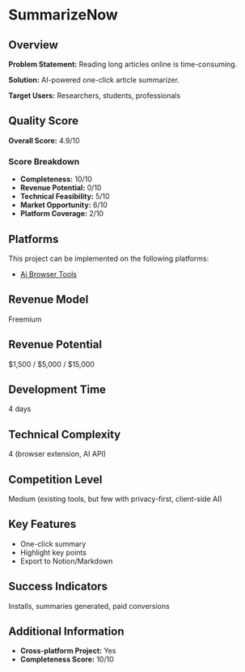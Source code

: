 # SummarizeNow

## Overview
**Problem Statement:** Reading long articles online is time-consuming.

**Solution:** AI-powered one-click article summarizer.

**Target Users:** Researchers, students, professionals

## Quality Score
**Overall Score:** 4.9/10

### Score Breakdown
- **Completeness:** 10/10
- **Revenue Potential:** 0/10
- **Technical Feasibility:** 5/10
- **Market Opportunity:** 6/10
- **Platform Coverage:** 2/10

## Platforms
This project can be implemented on the following platforms:
- [Ai Browser Tools](./platforms/ai-browser-tools/)

## Revenue Model
Freemium

## Revenue Potential
$1,500 / $5,000 / $15,000

## Development Time
4 days

## Technical Complexity
4 (browser extension, AI API)

## Competition Level
Medium (existing tools, but few with privacy-first, client-side AI)

## Key Features
- One-click summary
- Highlight key points
- Export to Notion/Markdown

## Success Indicators
Installs, summaries generated, paid conversions

## Additional Information
- **Cross-platform Project:** Yes
- **Completeness Score:** 10/10

